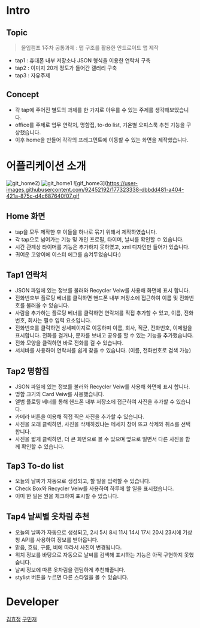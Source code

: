 # Intro
## Topic
> 몰입캠프 1주차 공통과제 : 탭 구조를 활용한 안드로이드 앱 제작
- tap1 : 휴대폰 내부 저장소나 JSON 형식을 이용한 연락처 구축
- tap2 : 이미지 20개 정도가 들어간 갤러리 구축
- tap3 : 자유주제

## Concept
- 각 tap에 주어진 별도의 과제를 한 가지로 아우를 수 있는 주제를 생각해보았습니다.
- office를 주제로 업무 연락처, 명함집, to-do list, 기온별 오피스룩 추천 기능을 구상했습니다.
- 이후 home을 만들어 각각의 프레그먼트에 이동할 수 있는 화면을 제작했습니다.

# 어플리케이션 소개 

![git_home2](https://user-images.githubusercontent.com/92452192/177323213-09a065a9-8be7-4cf8-9b87-097c7303a0dc.gif))
![git_home1](https://user-images.githubusercontent.com/92452192/177323223-6a7c0e98-9169-4e9d-9851-3ab326d9af0c.gif)
![gif_home3](https://user-images.githubusercontent.com/92452192/177323338-dbbdd481-a404-421a-875c-d4c687640f07.gif

## Home 화면
- tap을 모두 제작한 후 이들을 하나로 묶기 위해서 제작하였습니다.
- 각 tap으로 넘어가는 기능 및 개인 프로필, 타이머, 날씨를 확인할 수 있습니다. 
- 시간 관계상 타이머를 기능은 추가하지 못하였고, xml 디자인만 들어가 있습니다.
- 귀여운 고양이에 이스터 에그를 숨겨두었습니다:)

## Tap1 연락처
- JSON 파일에 있는 정보를 불러와 Recycler Veiw를 사용해 화면에 표시 합니다.
- 전화번호부 플로팅 베너를 클릭하면 핸드폰 내부 저장소에 접근하여 이름 및 전화번호를 불러올 수 있습니다.
- 사람을 추가하는 플로팅 베너를 클릭하면 연락처를 직접 추가할 수 있고, 이름, 전화번호, 회사는 필수 입력 요소입니다.
- 전화번호를 클릭하면 상세페이지로 이동하며 이름, 회사, 직군, 전화번호, 이메일을 표시합니다. 전화를 걸거나, 문자를 보내고 공유를 할 수 있는 기능을 추가했습니다.
- 전화 모양을 클릭하면 바로 전화를 걸 수 있습니다.
- 서치바를 사용하여 연락처를 쉽게 찾을 수 있습니다. (이름, 전화번호로 검색 가능)


## Tap2 명함집
- JSON 파일에 있는 정보를 불러와 Recycler Veiw를 사용해 화면에 표시 합니다.
- 명함 크기의 Card Veiw를 사용했습니다.
- 앨범 플로팅 베너를 통해 핸드폰 내부 저장소에 접근하여 사진을 추가할 수 있습니다.
- 카메라 버튼을 이용해 직접 찍은 사진을 추가할 수 있습니다.
- 사진을 오래 클릭하면, 사진을 삭제하겠냐는 메세지 창이 뜨고 삭제와 취소를 선택합니다.
- 사진을 짧게 클릭하면, 더 큰 화면으로 볼 수 있으며 옆으로 밀면서 다른 사진을 함께 확인할 수 있습니다. 


## Tap3 To-do list
- 오늘의 날짜가 자동으로 생성되고, 할 일을 입력할 수 있습니다. 
- Check Box와 Recycler Veiw를 사용하여 하루에 할 일을 표시했습니다. 
- 이미 한 일은 원을 체크하여 표시할 수 있습니다. 


## Tap4 날씨별 옷차림 추천
- 오늘의 날짜가 자동으로 생성되고, 2시 5시 8시 11시 14시 17시 20시 23시에 기상청 API를 사용하여 정보를 받아옵니다.
- 맑음, 흐림, 구름, 비에 따라서 사진이 변경됩니다.
- 위치 정보를 바탕으로 자동으로 날씨를 검색해 표시하는 기능은 아직 구현하지 못했습니다.
- 날씨 정보에 따른 옷차림을 랜덤하게 추천해줍니다.
- stylist 버튼을 누르면 다른 스타일을 볼 수 있습니다. 

# Developer
[김효정](https://github.com/rb37lu71)
[구민재](https://github.com/9mande)

